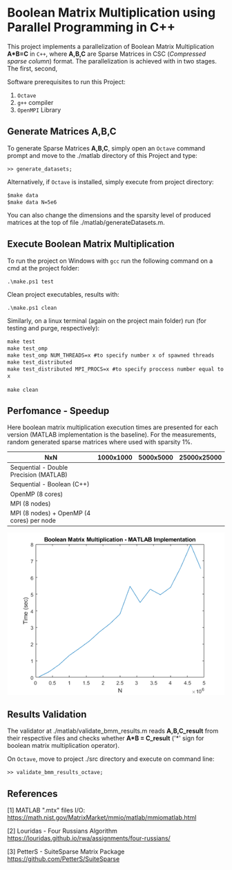 # Boolean Matrix Multiplication using Parallel Programming in C++

This project implements a parallelization of Boolean Matrix Multiplication **A*B=C** in `C++`, where **A,B,C** are Sparse Matrices in CSC (*Compressed sparse column*) format. The parallelization is achieved with in two stages. The first, second,

Software prerequisites to run this Project:

1. `Octave`
2. `g++` compiler
3. `OpenMPI` Library

## Generate Matrices A,B,C

To generate Sparse Matrices **A,B,C**, simply open an `Octave` command prompt and move to the ./matlab directory of this Project and type:

    >> generate_datasets;

Alternatively, if `Octave` is installed, simply execute from project directory:

    $make data
    $make data N=5e6

You can also change the dimensions and the sparsity level  of produced matrices at the top of file ./matlab/generateDatasets.m.

## Execute Boolean Matrix Multiplication

To run the project on Windows with `gcc` run the following command on a cmd at the project folder:

    .\make.ps1 test

Clean project executables, results with:

    .\make.ps1 clean

Similarly, on a linux terminal (again on the project main folder) run (for testing and purge, respectively):

    make test
    make test_omp  
    make test_omp NUM_THREADS=x #to specify number x of spawned threads
    make test_distributed  
    make test_distributed MPI_PROCS=x #to specify proccess number equal to x

    make clean

## Perfomance - Speedup

Here boolean matrix multiplication execution times are presented for each version (MATLAB implementation is the baseline). For the measurements, random generated sparse matrices where used with sparsity 1%. 

| NxN | 1000x1000 | 5000x5000 | 25000x25000 |
| --- | ----------- | ------------- | ------------- |
| Sequential - Double Precision (MATLAB) |   |  |  |
| Sequential - Boolean (C++) |  |  |   |
| OpenMP (8 cores) |   |  |  |
| MPI (8 nodes) |  |  |  |
| MPI (8 nodes) + OpenMP (4 cores) per node |  |  |  |

![Matlab Double-Precision Sparse matmult Performance](results/bmm_times_MATLAB_local.png)

## Results Validation

The validator at ./matlab/validate_bmm_results.m reads **A,B,C_result** from their respective files and checks whether **A*B = C_result** ('*' sign for boolean matrix multiplication operator).

On `Octave`, move to project ./src directory and execute on command line:

    >> validate_bmm_results_octave;

## References

[1] MATLAB ".mtx" files I/O: <https://math.nist.gov/MatrixMarket/mmio/matlab/mmiomatlab.html>

[2] Louridas - Four Russians Algorithm https://louridas.github.io/rwa/assignments/four-russians/

[3] PetterS - SuiteSparse Matrix Package https://github.com/PetterS/SuiteSparse
